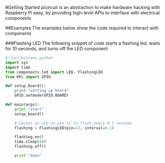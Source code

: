 #Getting Started
picircuit is an abstraction to make hardware hacking with Raspberry Pi easy, by providing high-level APIs to interface with electrical components

##Examples
The examples below show the code required to interact with components

###Flashing LED
The following snippet of code starts a flashing led, waits for 10 seconds, and turns off the LED component

```python
#!/usr/bin/env python
import sys
import time
from components.led import LED, FlashingLED
from RPi import GPIO

def setup_board():
    print "setting up board"
    GPIO.setmode(GPIO.BOARD)

def main(args):
    print "start"
    setup_board()

    # Causes an LED on pin 12 to flash every 0.1 seconds
    flashing = FlashingLED(pin=12, interval=0.1)

    flashing.on()
    time.sleep(10)
    flashing.off()

    print "done"
```
